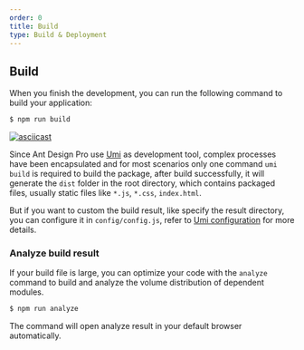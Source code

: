 ```yaml
---
order: 0
title: Build
type: Build & Deployment
---
```


## Build

When you finish the development, you can run the following command to build your application:

```bash
$ npm run build
```

[![asciicast](https://asciinema.org/a/198144.png)](https://asciinema.org/a/198144)

Since Ant Design Pro use [Umi](https://umijs.org/) as development tool, complex processes have been encapsulated and for most scenarios only one command `umi build` is required to build the package, after build successfully, it will generate the `dist` folder in the root directory, which contains packaged files, usually static files like `*.js`, `*.css`, `index.html`.

But if you want to custom the build result, like specify the result directory, you can configure it in `config/config.js`, refer to [Umi configuration](https://umijs.org/guide/config.html) for more details.

### Analyze build result

If your build file is large, you can optimize your code with the `analyze` command to build and analyze the volume distribution of dependent modules.

```bash
$ npm run analyze
```

The command will open analyze result in your default browser automatically.
